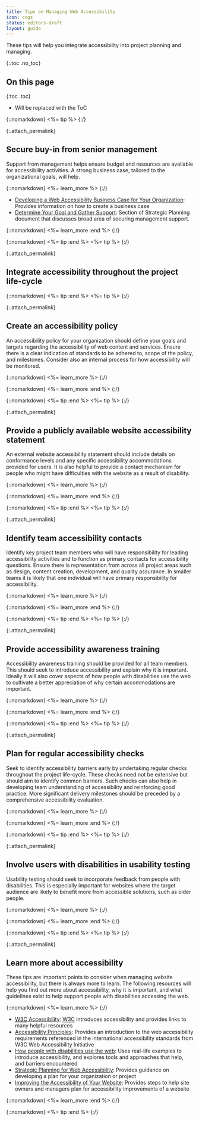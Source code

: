 ```yaml
---
title: Tips on Managing Web Accessibility
icon: cogs
status: editors-draft
layout: guide
---
```


These tips will help you integrate accessibility into project planning and managing.

{:.toc .no_toc}
## On this page

{:toc .toc}
* Will be replaced with the ToC

<!-- TODO: Consider moving buy-in and policy activities to advocacy -->

{::nomarkdown}
<%= tip %>
{:/}

{:.attach_permalink}
## Secure buy-in from senior management

Support from management helps ensure budget and resources are available for accessibility activities. A strong business case, tailored to the organizational goals, will help.

{::nomarkdown}
<%= learn_more %>
{:/}

* [Developing a Web Accessibility Business Case for Your Organization](http://www.w3.org/WAI/bcase/Overview.html): Provides information on how to create a business case
* [Determine Your Goal and Gather Support](http://www.w3.org/WAI/impl/#goal): Section of Strategic Planning document that discusses broad area of securing management support.

{::nomarkdown}
<%= learn_more :end %>
{:/}

{::nomarkdown}
<%= tip :end %>
<%= tip %>
{:/}

{:.attach_permalink}
##  Integrate accessibility throughout the project life-cycle

<!-- **Note:** Covers considerations at design phase, development of use cases and audience understanding, design guidelines, code libraries, user stories, etc. -->

{::nomarkdown}
<%= tip :end %>
<%= tip %>
{:/}

{:.attach_permalink}
##  Create an accessibility policy 

An accessibility policy for your organization should define your goals and targets regarding the accessibility of web content and services. Ensure there is a clear indication of standards to be adhered to, scope of the policy, and milestones. Consider also an internal process for how accessibility will be monitored.
  
{::nomarkdown}
<%= learn_more %>
{:/}

{::nomarkdown}
<%= learn_more :end %>
{:/}

{::nomarkdown}
<%= tip :end %>
<%= tip %>
{:/}

{:.attach_permalink}
##  Provide a publicly available website accessibility statement 

An external website accessibility statement should include details on conformance levels and any specific accessibility accommodations provided for users. It is also helpful to provide a contact mechanism for people who might have difficulties with the website as a result of disability.

{::nomarkdown}
<%= learn_more %>
{:/}

{::nomarkdown}
<%= learn_more :end %>
{:/}

{::nomarkdown}
<%= tip :end %>
<%= tip %>
{:/}

{:.attach_permalink}
## Identify team accessibility contacts

Identify key project team members who will have responsibility for leading accessibility activities and to function as primary contacts for accessibility questions. Ensure there is representation from across all project areas such as design, content creation, development, and quality assurance. In smaller teams it is likely that one individual will have primary responsibility for accessibility.

{::nomarkdown}
<%= learn_more %>
{:/}

{::nomarkdown}
<%= learn_more :end %>
{:/}

{::nomarkdown}
<%= tip :end %>
<%= tip %>
{:/}

{:.attach_permalink}
## Provide accessibility awareness training

Accessibility awareness training should be provided for all team members. This should seek to introduce accessibility and explain why it is important. Ideally it will also cover aspects of how people with disabilities use the web to cultivate a better appreciation of why certain accommodations are important.

{::nomarkdown}
<%= learn_more %>
{:/}

{::nomarkdown}
<%= learn_more :end %>
{:/}

{::nomarkdown}
<%= tip :end %>
<%= tip %>
{:/}

{:.attach_permalink}
## Plan for regular accessibility checks

Seek to identify accessibility barriers early by undertaking regular checks throughout the project life-cycle. These checks need not be extensive but should aim to identify common barriers. Such checks can also help in developing team understanding of accessibility and reinforcing good practice. More significant delivery milestones should be preceded by a comprehensive accessibility evaluation.

{::nomarkdown}
<%= learn_more %>
{:/}

{::nomarkdown}
<%= learn_more :end %>
{:/}

{::nomarkdown}
<%= tip :end %>
<%= tip %>
{:/}

{:.attach_permalink}
## Involve users with disabilities in usability testing

Usability testing should seek to incorporate feedback from people with disabilities. This is especially important for websites where the target audience are likely to benefit more from accessible solutions, such as older people.

{::nomarkdown}
<%= learn_more %>
{:/}

{::nomarkdown}
<%= learn_more :end %>
{:/}

{::nomarkdown}
<%= tip :end %>
<%= tip %>
{:/}

{:.attach_permalink}
## Learn more about accessibility

These tips are important points to consider when managing website accessibility, but there is always more to learn. The following resources will help you find out more about accessibility, why it is important, and what guidelines exist to help support people with disabilities accessing the web.

{::nomarkdown}
<%= learn_more %>
{:/}

* [<abbr title="World Wide Web Consortium">W3C</abbr> Accessibility](/standards/webdesign/accessibility): <abbr title="World Wide Web Consortium">W3C</abbr> introduces accessibility and provides links to many helpful resources
* [Accessibility Principles](/WAI/intro/people-use-web/principles): Provides an introduction to the web accessibility requirements referenced in the international accessibility standards from W3C Web Accessibility Initiative
* [How people with disabilities use the web](/WAI/intro/people-use-web): Uses real-life examples to introduce accessibility, and explores tools and approaches that help, and barriers encountered 
* [Strategic Planning for Web Accessibility](/WAI/impl/): Provides guidance on developing a plan for your organization or project
* [Improving the Accessibility of Your Website](/WAI/impl/improving): Provides steps to help site owners and managers plan for accessibility improvements of a website

{::nomarkdown}
<%= learn_more :end %>
{:/}

{::nomarkdown}
<%= tip :end %>
{:/}
